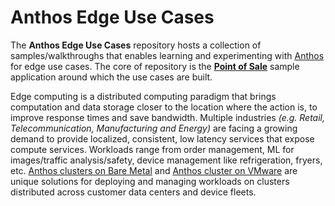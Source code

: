 # Anthos Edge Use Cases

The **Anthos Edge Use Cases** repository hosts a collection of samples/walkthroughs that enables learning and experimenting with [Anthos](https://cloud.google.com/anthos) for edge use cases. The core of repository is the [**Point of Sale**](src) sample application around which the use cases are built.

Edge computing is a distributed computing paradigm that brings computation and data storage closer to the location where the action is, to improve response times and save bandwidth. Multiple industries _(e.g. Retail, Telecommunication, Manufacturing and Energy)_ are facing a growing demand to provide localized, consistent, low latency services that expose compute services. Workloads range from order management, ML for images/traffic analysis/safety, device management like refrigeration, fryers, etc. [Anthos clusters on Bare Metal](https://cloud.google.com/anthos/clusters/docs/bare-metal) and [Anthos cluster on VMware](https://cloud.google.com/anthos/clusters/docs/on-prem) are unique solutions for deploying and managing workloads on clusters distributed across customer data centers and device fleets. 


